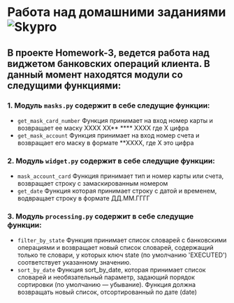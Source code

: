 # Работа над домашними заданиями ![Skypro](https://my.sky.pro/5987ea2b7acbe5e5379157f8c4f0fb7f.svg)

## В проекте Homework-3, ведется работа над виджетом банковских операций клиента. В данный момент находятся модули со следущими функциями:

### 1. Модуль `masks.py` содержит в себе следущие функции:
- `get_mask_card_number` Функция принимает на вход номер карты и возвращает ее маску XXXX XX** **** XXXX где X цифра
- `get_mask_account` Функция принимает на вход номер счета и возвращает его маску в формате **XXXX, где X это цифра

### 2. Модуль `widget.py` содержит в себе следущие функции:
- `mask_account_card` Функция принимает тип и номер карты или счета,
    возвращает строку с замаскированным номером
- `get_date` Функция которая принимает строку с датой и временем,
    водвращает строку в формате ДД.ММ.ГГГГ

### 3. Модуль `processing.py` содержит в себе следущие функции:
- `filter_by_state` Функция принимает список словарей с банковскими операциями и возвращает новый список словарей,
    содержащий только те словари, у которых ключ state (по умолчанию 'EXECUTED') соответствует указанному значению.
- `sort_by_date` Функция sort_by_date, которая принимает список словарей и необязательный параметр, задающий порядок сортировки
    (по умолчанию — убывание). Функция должна возвращать новый список, отсортированный по дате (date)

